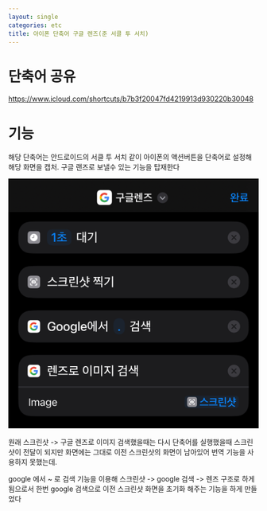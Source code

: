 ```yaml
---
layout: single
categories: etc
title: 아이폰 단축어 구글 렌즈(준 서클 투 서치)
---
```

#  단축어 공유 


https://www.icloud.com/shortcuts/b7b3f20047fd4219913d930220b30048


# 기능 

해당 단축어는 안드로이드의 서클 투 서치 같이 아이폰의 액션버튼을 단축어로 설정해 해당 화면을 캡처. 구글 랜즈로 보낼수 있는 기능을 탑재한다 

![구글 렌즈 스크린샷](/assets/images/IMG_3050.jpg)



원래 스크린샷 -> 구글 렌즈로 이미지 검색했을때는 다시 단축어를 실행했을때 스크린샷이 전달이 되지만 화면에는 그대로 이전 스크린샷의 화면이 남아있어 번역 기능을 사용하지 못했는데.

google 에서 ~ 로 검색 기능을 이용해 스크린샷 -> google 검색 -> 렌즈 구조로 하게됨으로서 한번 google 검색으로 이전 스크린샷 화면을 초기화 해주는 기능을 하게 만들었다 


